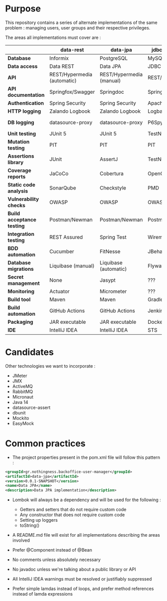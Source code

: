 # Purpose
This repository contains a series of alternate implementations of the same
problem : managing users, user groups and their respective privileges.

The areas all implementations must cover are :

|                              | data-rest                   | data-jpa                 | jdbc-template    | jdbc-raw          | mybatis           | hibernate               | data-mongo     | data-redis     |
|------------------------------|-----------------------------|--------------------------|----------------- |-------------------|-------------------|-------------------------|----------------|----------------|
| **Database**                 | Informix                    | PostgreSQL               | MySQL            | H2                | Informix          | PostgreSQL              | MongoDB        | Redis          |
| **Data access**              | Data REST                   | Data JPA                 | JDBC Template    | Raw JDBC          | MyBatis           | Hibernate               | Data Mongo     | Data Redis     |
| **API**                      | REST/Hypermedia (automatic) | REST/Hypermedia (manual) | REST/JSON        | SOAP/XML          | GraphQL           | HTML/Thymeleaf          | HTML/Vaadin    | gRPC           |
| **API documentation**        | Springfox/Swagger           | Springdoc                | Spring REST Docs | ???               | ???               | ???                     | ???            | ???            |
| **Authentication**           | Spring Security             | Spring Security          | Apache Shiro     | ???               | ???               | ???                     | ???            | ???            |
| **HTTP logging**             | Zalando Logbook             | Zalando Logbook          | Logback Access   | Spring Boot #1    | Spring Boot #2    | Spring Boot #3          | Spring Boot #4 | Spring Boot #5 |
| **DB logging**               | datasource-proxy            | datasource-proxy         | P6Spy            | Spring AOP        | ???               | Hibernate (Interceptor) | ???            | ???            |
| **Unit testing**             | JUnit 5                     | JUnit 5                  | TestNG           | ???               | ???               | ???                     | ???            | ???            |
| **Mutation testing**         | PIT                         | PIT                      | PIT              | PIT               | PIT               | PIT                     | PIT            | PIT            |
| **Assertions library**       | JUnit                       | AssertJ                  | TestNG           | Hamcrest          | Truth             | Valid4j                 | ???            | ???            |
| **Coverage reports**         | JaCoCo                      | Cobertura                | OpenClover       | ???               | ???               | ???                     | ???            | ???            |
| **Static code analysis**     | SonarQube                   | Checkstyle               | PMD              | FindBugs          | ???               | ???                     | ???            | ???            |
| **Vulnerability checks**     | OWASP                       | OWASP                    | OWASP            | OWASP             | OWASP             | OWASP                   | OWASP          | OWASP          |
| **Build acceptance testing** | Postman/Newman              | Postman/Newman           | Postman/Newman   | Postman/Newman    | Postman/Newman    | Postman/Newman          | Postman/Newman | Postman/Newman |
| **Integration testing**      | REST Assured                | Spring Test              | Wiremock         | ???               | ???               | ???                     | ???            | ???            |
| **BDD automation**           | Cucumber                    | FitNesse                 | JBehave          | Concordion        | ???               | ???                     | ???            | ???            |
| **Database migrations**      | Liquibase (manual)          | Liquibase (automatic)    | Flyway           | Liquibase (Maven) | Spring Boot       | Hibernate               | ???            | ???            |
| **Secret management**        | None                        | Jasypt                   | ???              | ???               | ???               | ???                     | ???            | ???            |
| **Monitoring**               | Actuator                    | Micrometer               | ???              | ???               | ???               | ???                     | ???            | ???            |
| **Build tool**               | Maven                       | Maven                    | Gradle           | Gradle            | Maven             | Gradle                  | Maven          | Gradle         |
| **Build automation**         | GitHub Actions              | GitHub Actions           | Jenkins          | Travis CI         | Circle CI         | GoCD                    | ???            | ???            |
| **Packaging**                | JAR executable              | JAR executable           | Docker           | Heroku            | Spring Native     | Heroku                  | Tomcat WAR     | ???            |
| **IDE**                      | IntelliJ IDEA               | IntelliJ IDEA            | STS              | Eclipse           | NetBeans          | VS Code                 | Atom           | Sublime        |

# Candidates

Other technologies we want to incorporate :

* JMeter
* JMX
* ActiveMQ
* RabbitMQ
* Micronaut
* Java 14
* datasource-assert
* dbunit
* Mockito
* EasyMock

# Common practices

* The project properties present in the pom.xml file will follow this pattern :

```xml
<groupId>gr.nothingness.backoffice-user-manager</groupId>
<artifactId>data-jpa</artifactId>
<version>0.0.1-SNAPSHOT</version>
<name>Data JPA</name>
<description>Data JPA implementation</description>
```

* Lombok will always be a dependency and will be used for the following :
    - Getters and setters that do not require custom code
    - Any constructor that does not require custom code
    - Setting up loggers
    - toString()

* A README.md file will exist for all implementations describing the areas involved

* Prefer @Component instead of @Bean

* No comments unless absolutely necessary

* No javadoc unless we're talking about a public library or API

* All IntelliJ IDEA warnings must be resolved or justifiably suppressed

* Prefer simple lamdas instead of loops, and prefer method references instead of lamda expressions
